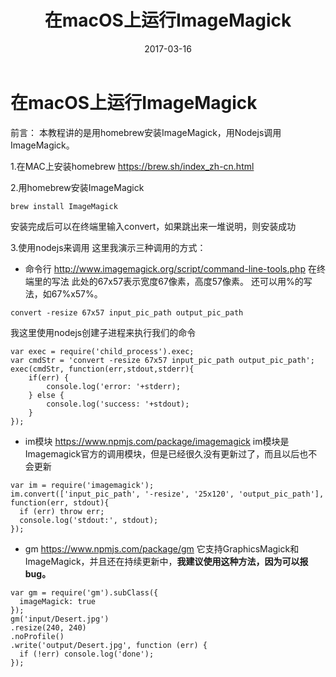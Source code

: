 ﻿---
path: "/blog/runImageMagickInMacOS"
date: "2017-03-16"
title: "在macOS上运行ImageMagick"
tags: ["macOS","ImageMagick"]
---

# 在macOS上运行ImageMagick
前言：
本教程讲的是用homebrew安装ImageMagick，用Nodejs调用ImageMagick。

1.在MAC上安装homebrew
https://brew.sh/index_zh-cn.html

2.用homebrew安装ImageMagick
```
brew install ImageMagick
```
安装完成后可以在终端里输入convert，如果跳出来一堆说明，则安装成功

3.使用nodejs来调用
这里我演示三种调用的方式：

 - 命令行
 http://www.imagemagick.org/script/command-line-tools.php
 在终端里的写法
 此处的67x57表示宽度67像素，高度57像素。
 还可以用%的写法，如67%x57%。
```
convert -resize 67x57 input_pic_path output_pic_path
```
我这里使用nodejs创建子进程来执行我们的命令
```
var exec = require('child_process').exec; 
var cmdStr = 'convert -resize 67x57 input_pic_path output_pic_path';
exec(cmdStr, function(err,stdout,stderr){
    if(err) {
        console.log('error: '+stderr);
    } else {
        console.log('success: '+stdout);
    }
});
```


 - im模块
https://www.npmjs.com/package/imagemagick
 im模块是Imagemagick官方的调用模块，但是已经很久没有更新过了，而且以后也不会更新

```
var im = require('imagemagick');
im.convert(['input_pic_path', '-resize', '25x120', 'output_pic_path'], 
function(err, stdout){
  if (err) throw err;
  console.log('stdout:', stdout);
});
```

 - gm
 https://www.npmjs.com/package/gm
 它支持GraphicsMagick和ImageMagick，并且还在持续更新中，**我建议使用这种方法，因为可以报bug。**
 

```
var gm = require('gm').subClass({
  imageMagick: true
});
gm('input/Desert.jpg')
.resize(240, 240)
.noProfile()
.write('output/Desert.jpg', function (err) {
  if (!err) console.log('done');
});
```

